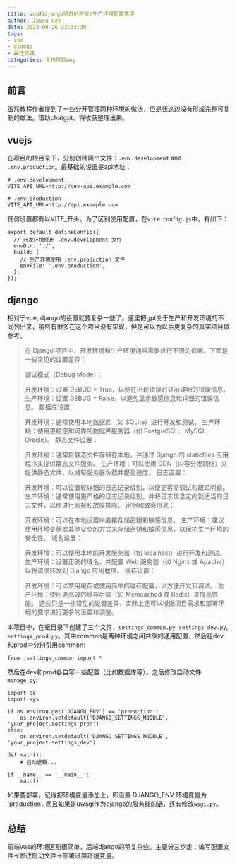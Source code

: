 ```yaml
---
title: vue和django项目的开发/生产环境配置管理
author: Jason Lee
date: 2023-06-26 22:33:30
tags: 
- vue
- django
- 最佳实践
categories: 全栈项目wey
---
```


## 前言

虽然教程作者提到了一些分开管理两种环境的做法，但是我这边没有形成完整可复制的做法。借助chatgpt，将收获整理出来。

## vuejs

在项目的根目录下，分别创建两个文件：`.env.development` and `.env.production`。最基础的设置是api地址：

```
# .env.development
VITE_API_URL=http://dev-api.example.com

# .env.production
VITE_API_URL=http://api.example.com
```

任何设置都有以VITE_开头。为了区别使用配置，在`vite.config.js`中，有如下：

```
export default defineConfig({
  // 开发环境使用 .env.development 文件
  envDir: './',
  build: {
    // 生产环境使用 .env.production 文件
    envFile: '.env.production',
  },
});
```

## django

相对于vue, django的设置就要复杂一些了。这里把gpt关于生产和开发环境的不同列出来，虽然有很多在这个项目没有实现，但是可以为以后更复杂的真实项目做参考。

> 在 Django 项目中，开发环境和生产环境通常需要进行不同的设置。下面是一些常见的设置差异：
> 
> 调试模式（Debug Mode）：
> 
> 开发环境：设置 DEBUG = True，以便在出现错误时显示详细的错误信息。
生产环境：设置 DEBUG = False，以避免显示敏感信息和详细的错误信息。
数据库设置：
> 
> 开发环境：通常使用本地数据库（如 SQLite）进行开发和测试。
生产环境：使用更稳定和可靠的数据库服务器（如 PostgreSQL、MySQL、Oracle）。
静态文件设置：
> 
> 开发环境：通常将静态文件存储在本地，并通过 Django 的 staticfiles 应用程序来提供静态文件服务。
生产环境：可以使用 CDN（内容分发网络）来提供静态文件，以减轻服务器负载并提高速度。
日志设置：
> 
> 开发环境：可以设置较详细的日志记录级别，以便更容易调试和跟踪问题。
生产环境：通常使用更严格的日志记录级别，并将日志信息定向到适当的日志文件，以便进行监视和故障排除。
密钥和敏感信息：
> 
> 开发环境：可以在本地设置中直接存储密钥和敏感信息。
生产环境：建议使用环境变量或其他安全的方式来存储密钥和敏感信息，以保护生产环境的安全性。
域名设置：
> 
> 开发环境：可以使用本地的开发服务器（如 localhost）进行开发和测试。
生产环境：设置正确的域名，并配置 Web 服务器（如 Nginx 或 Apache）以将请求转发到 Django 应用程序。
缓存设置：
> 
> 开发环境：可以禁用缓存或使用简单的缓存配置，以方便开发和调试。
生产环境：使用更高效的缓存后端（如 Memcached 或 Redis）来提高性能。
这些只是一些常见的设置差异，实际上还可以根据项目需求和部署环境的要求进行更多的设置和调整。

本项目中，在根目录下创建了三个文件，`settings_common.py`, `settings_dev.py`, `settings_prod.py`。其中common是两种环境之间共享的通用配置，然后在dev和prod中分别引用common:

```
from .settings_common import *
```

然后在dev和prod各自写一些配置（比如数据库等）。之后修改启动文件`manage.py`:

```
import os
import sys

if os.environ.get('DJANGO_ENV') == 'production':
    os.environ.setdefault('DJANGO_SETTINGS_MODULE', 'your_project.settings_prod')
else:
    os.environ.setdefault('DJANGO_SETTINGS_MODULE', 'your_project.settings_dev')

def main():
    # 启动逻辑...

if __name__ == '__main__':
    main()
```

如果要部署，记得把环境变量添加上，即设置 DJANGO_ENV 环境变量为 'production'. 而且如果是uwsgi作为django的服务器的话，还有修改`wsgi.py`。

## 总结

前端vue的环境区别很简单，后端django的稍复杂些。主要分三步走：编写配置文件->修改启动文件->部署设置环境变量。